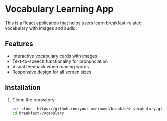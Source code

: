 # Vocabulary Learning App

This is a React application that helps users learn breakfast-related vocabulary with images and audio.

## Features

- Interactive vocabulary cards with images
- Text-to-speech functionality for pronunciation
- Visual feedback when reading words
- Responsive design for all screen sizes

## Installation

1. Clone the repository:
   ```bash
   git clone  https://github.com/your-username/breakfast-vocabulary.git 
   cd breakfast-vocabulary